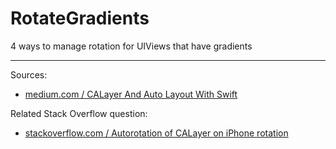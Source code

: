 # RotateGradients
4 ways to manage rotation for UIViews that have gradients

---

Sources:

- [medium.com / CALayer And Auto Layout With Swift](https://medium.com/@marcosantadev/calayer-and-auto-layout-with-swift-21b2d2b8b9d1)

Related Stack Overflow question:

- [stackoverflow.com / Autorotation of CALayer on iPhone rotation](https://stackoverflow.com/questions/1282302/autorotation-of-calayer-on-iphone-rotation/44790487#44790487)
